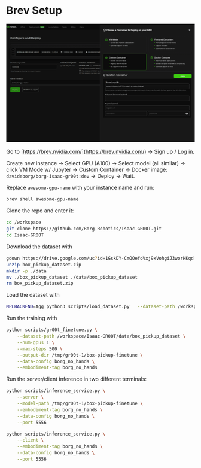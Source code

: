 # Brev Setup

![](img/brev_interface.png)

Go to [https://brev.nvidia.com/](https://brev.nvidia.com/) -> Sign up / Log in.

Create new instance -> Select GPU (A100) -> Select model (all similar) -> click VM Mode w/ Jupyter -> Custom Container -> Docker image: `davideborg/borg-isaac-gr00t:dev` -> Deploy -> Wait.

Replace `awesome-gpu-name` with your instance name and run:
```bash
brev shell awesome-gpu-name
```

Clone the repo and enter it:
```bash
cd /workspace
git clone https://github.com/Borg-Robotics/Isaac-GR00T.git
cd Isaac-GR00T
```

Download the dataset with
```bash
gdown https://drive.google.com/uc?id=1GskDY-CmQOefoVxj9xVohgiJ3worHKqd -O box_pickup_dataset.zip
unzip box_pickup_dataset.zip
mkdir -p ./data
mv ./box_pickup_dataset ./data/box_pickup_dataset
rm box_pickup_dataset.zip
```

Load the dataset with
```bash
MPLBACKEND=Agg python3 scripts/load_dataset.py   --dataset-path /workspace/Isaac-GR00T/data/box_pickup_dataset
```

Run the training with
```bash
python scripts/gr00t_finetune.py \
    --dataset-path /workspace/Isaac-GR00T/data/box_pickup_dataset \
    --num-gpus 1 \
    --max-steps 500 \
    --output-dir /tmp/gr00t-1/box-pickup-finetune \
    --data-config borg_no_hands \
    --embodiment-tag borg_no_hands
```

Run the server/client inference in two different terminals:
```bash
python scripts/inference_service.py \
    --server \
    --model-path /tmp/gr00t-1/box-pickup-finetune \
    --embodiment-tag borg_no_hands \
    --data-config borg_no_hands \
    --port 5556
```

```bash
python scripts/inference_service.py \
    --client \
    --embodiment-tag borg_no_hands \
    --data-config borg_no_hands \
    --port 5556
```